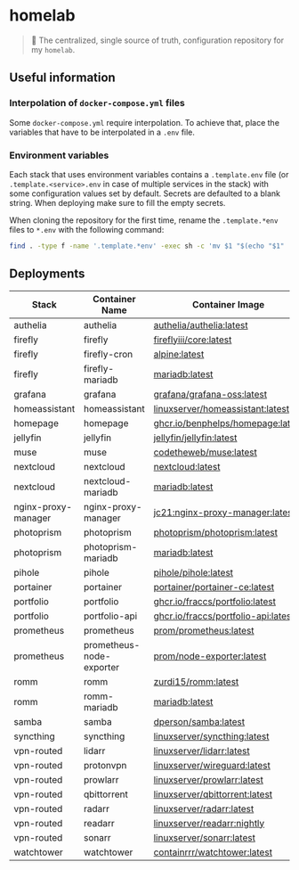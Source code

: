# homelab

>  🏡 The centralized, single source of truth, configuration repository for my `homelab`.

## Useful information

### Interpolation of `docker-compose.yml` files

Some `docker-compose.yml` require interpolation. To achieve that, place the variables that have to be interpolated in a `.env` file.

### Environment variables

Each stack that uses environment variables contains a `.template.env` file (or `.template.<service>.env` in case of multiple services in the stack) with some configuration values set by default. Secrets are defaulted to a blank string. When deploying make sure to fill the empty secrets.

When cloning the repository for the first time, rename the `.template.*env` files to `*.env` with the following command:

```sh
find . -type f -name '.template.*env' -exec sh -c 'mv $1 "$(echo "$1" | sed 's/\.template//')"' _ "{}" \;
```

## Deployments

| Stack | Container Name | Container Image | Host Port | Internal Port | Network |
| ----- |----------------|-----------------|-----------|---------------| ------- |
| authelia | authelia | [authelia/authelia:latest](https://hub.docker.com/r/authelia/authelia) | 10000 | 9091 | 172.16.0.0/24 |
| firefly | firefly | [fireflyiii/core:latest](https://hub.docker.com/r/fireflyiii/core) | 10050 | 8080 | 172.16.1.0/24 |
| firefly | firefly-cron | [alpine:latest](https://hub.docker.com/_/alpine) | / | / | 172.16.1.0/24 |
| firefly | firefly-mariadb | [mariadb:latest](https://hub.docker.com/_/mariadb) | / | 3306 | 172.16.1.0/24 |
| grafana | grafana | [grafana/grafana-oss:latest](https://hub.docker.com/r/grafana/grafana-oss) | 10060 | 3000 | 172.16.2.0/24 |
| homeassistant | homeassistant  | [linuxserver/homeassistant:latest](https://hub.docker.com/r/linuxserver/homeassistant) | 10070 | 8123 | 172.16.3.0/24 |
| homepage | homepage | [ghcr.io/benphelps/homepage:latest](https://github.com/benphelps/homepage/pkgs/container/homepage) | 10071 | 3000 | 172.16.4.0/24 |
| jellyfin | jellyfin | [jellyfin/jellyfin:latest](https://hub.docker.com/r/jellyfin/jellyfin) | 10090 | 8096 | 172.16.5.0/24 |
| muse | muse | [codetheweb/muse:latest](https://hub.docker.com/r/codetheweb/muse) | / | / | 172.16.6.0/24 |
| nextcloud | nextcloud | [nextcloud:latest](https://hub.docker.com/_/nextcloud/) | 10130 | 80 | 172.16.7.0/24 |
| nextcloud | nextcloud-mariadb | [mariadb:latest](https://hub.docker.com/_/mariadb) | / | 3306 | 172.16.7.0/24 |
| nginx-proxy-manager | nginx-proxy-manager | [jc21:nginx-proxy-manager:latest](https://hub.docker.com/r/jc21/nginx-proxy-manager) | 10131,10132,10133 | 80,81,443 | 172.16.8.0/24 |
| photoprism | photoprism | [photoprism/photoprism:latest](https://hub.docker.com/r/photoprism/photoprism) | 10157 | 2342 | 172.16.9.0/24 |
| photoprism | photoprism-mariadb | [mariadb:latest](https://hub.docker.com/_/mariadb) | / | 3306 | 172.16.9.0/24 |
| pihole | pihole | [pihole/pihole:latest](https://hub.docker.com/r/pihole/pihole) | 53,10150 | 53,80 | 172.16.10.0/24 |
| portainer | portainer | [portainer/portainer-ce:latest](https://hub.docker.com/r/portainer/portainer-ce) | 10151 | 9443 | 172.16.11.0/24 |
| portfolio | portfolio | [ghcr.io/fraccs/portfolio:latest](https://github.com/Fraccs/portfolio/pkgs/container/portfolio) | 10152 | 80 | 172.16.12.0/24 |
| portfolio | portfolio-api | [ghcr.io/fraccs/portfolio-api:latest](https://github.com/Fraccs/portfolio-api/pkgs/container/portfolio-api) | 10153 | 5174 | 172.16.12.0/24 |
| prometheus | prometheus | [prom/prometheus:latest](https://hub.docker.com/r/prom/prometheus) | 10154 | 9090 | 172.16.13.0/24 |
| prometheus | prometheus-node-exporter | [prom/node-exporter:latest](https://hub.docker.com/r/prom/node-exporter) | / | 9100 | 172.16.13.0/24 |
| romm | romm | [zurdi15/romm:latest](https://hub.docker.com/r/zurdi15/romm) | 10172 | 8080 | 172.16.14.0/24 |
| romm | romm-mariadb | [mariadb:latest](https://hub.docker.com/_/mariadb) | / | 3306 | 172.16.14.0/24 |
| samba | samba | [dperson/samba:latest](https://hub.docker.com/r/dperson/samba) | 139,445 | 139,445 | 172.16.15.0/24 |
| syncthing | syncthing | [linuxserver/syncthing:latest](https://hub.docker.com/r/linuxserver/syncthing) | 10181,10182/udp,10183/tcp,10183/udp | 8384,21027/udp,22000/tcp,22000/udp | 172.16.16.0/24 |
| vpn-routed | lidarr | [linuxserver/lidarr:latest](https://hub.docker.com/r/linuxserver/lidarr) | 10110 | 8686 | 172.16.17.0/24 |
| vpn-routed | protonvpn | [linuxserver/wireguard:latest](https://hub.docker.com/r/linuxserver/wireguard) | / | / | 172.16.17.0/24 |
| vpn-routed | prowlarr | [linuxserver/prowlarr:latest](https://hub.docker.com/r/linuxserver/prowlarr) | 10156 | 9696 | 172.16.17.0/24 |
| vpn-routed | qbittorrent | [linuxserver/qbittorrent:latest](https://hub.docker.com/r/linuxserver/qbittorrent) | 10160,10161/tcp,10161/udp | 10160,6881/tcp,6881/udp | 172.16.17.0/24 |
| vpn-routed | radarr | [linuxserver/radarr:latest](https://hub.docker.com/r/linuxserver/radarr) | 10170 | 7878 | 172.16.17.0/24 |
| vpn-routed | readarr | [linuxserver/readarr:nightly](https://hub.docker.com/r/linuxserver/readarr) | 10171 | 8787 | 172.16.17.0/24 |
| vpn-routed | sonarr | [linuxserver/sonarr:latest](https://hub.docker.com/r/linuxserver/sonarr) | 10180 | 8989 | 172.16.17.0/24 |
| watchtower | watchtower | [containrrr/watchtower:latest](https://hub.docker.com/r/containrrr/watchtower/tags) | 10220 | 8080 | 172.16.18.0/24 |
